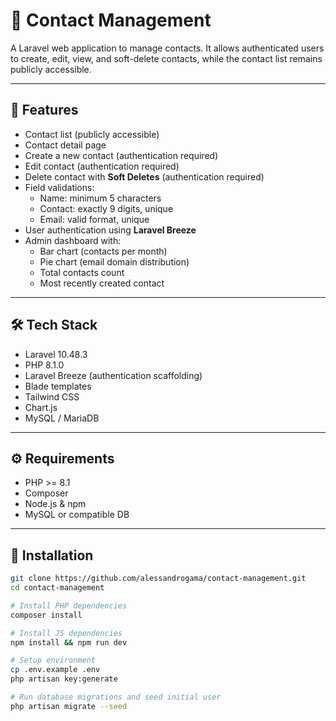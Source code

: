 # 📇 Contact Management

A Laravel web application to manage contacts. It allows authenticated users to create, edit, view, and soft-delete contacts, while the contact list remains publicly accessible.

---

## 🚀 Features

- Contact list (publicly accessible)
- Contact detail page
- Create a new contact (authentication required)
- Edit contact (authentication required)
- Delete contact with **Soft Deletes** (authentication required)
- Field validations:
  - Name: minimum 5 characters
  - Contact: exactly 9 digits, unique
  - Email: valid format, unique
- User authentication using **Laravel Breeze**
- Admin dashboard with:
  - Bar chart (contacts per month)
  - Pie chart (email domain distribution)
  - Total contacts count
  - Most recently created contact

---

## 🛠️ Tech Stack

- Laravel 10.48.3
- PHP 8.1.0
- Laravel Breeze (authentication scaffolding)
- Blade templates
- Tailwind CSS
- Chart.js
- MySQL / MariaDB

---

## ⚙️ Requirements

- PHP >= 8.1
- Composer
- Node.js & npm
- MySQL or compatible DB

---

## 💾 Installation

```bash
git clone https://github.com/alessandrogama/contact-management.git
cd contact-management

# Install PHP dependencies
composer install

# Install JS dependencies
npm install && npm run dev

# Setup environment
cp .env.example .env
php artisan key:generate

# Run database migrations and seed initial user
php artisan migrate --seed
